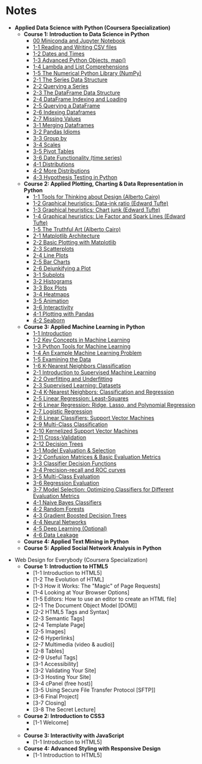 # Notes

- **Applied Data Science with Python (Coursera Specialization)**
  * **Course 1: Introduction to Data Science in Python**
    + [00 Miniconda and Jupyter Notebook](https://github.com/siyinghan/Notes/blob/master/Applied%20Data%20Science%20with%20Python%20(Coursera%20Specialization)/01%20Introduction%20to%20Data%20Science%20in%20Python/00%20Miniconda%20and%20Jupyter%20Notebook.md)
    + [1-1 Reading and Writing CSV files](https://github.com/siyinghan/Notes/blob/master/Applied%20Data%20Science%20with%20Python%20(Coursera%20Specialization)/01%20Introduction%20to%20Data%20Science%20in%20Python/1-1%20Reading%20and%20Writing%20CSV%20files.md)
    + [1-2 Dates and Times](https://github.com/siyinghan/Notes/blob/master/Applied%20Data%20Science%20with%20Python%20(Coursera%20Specialization)/01%20Introduction%20to%20Data%20Science%20in%20Python/1-2%20Dates%20and%20Times.md)
    + [1-3 Advanced Python Objects, map()](https://github.com/siyinghan/Notes/blob/master/Applied%20Data%20Science%20with%20Python%20(Coursera%20Specialization)/01%20Introduction%20to%20Data%20Science%20in%20Python/1-3%20Advanced%20Python%20Objects%2C%20map().md)
    + [1-4 Lambda and List Comprehensions](https://github.com/siyinghan/Notes/blob/master/Applied%20Data%20Science%20with%20Python%20(Coursera%20Specialization)/01%20Introduction%20to%20Data%20Science%20in%20Python/1-4%20Lambda%20and%20List%20Comprehensions.md)
    + [1-5 The Numerical Python Library (NumPy)](https://github.com/siyinghan/Notes/blob/master/Applied%20Data%20Science%20with%20Python%20(Coursera%20Specialization)/01%20Introduction%20to%20Data%20Science%20in%20Python/1-5%20The%20Numerical%20Python%20Library%20(NumPy).md)
    + [2-1 The Series Data Structure](https://github.com/siyinghan/Notes/blob/master/Applied%20Data%20Science%20with%20Python%20(Coursera%20Specialization)/01%20Introduction%20to%20Data%20Science%20in%20Python/2-1%20The%20Series%20Data%20Structure.md)
    + [2-2 Querying a Series](https://github.com/siyinghan/Notes/blob/master/Applied%20Data%20Science%20with%20Python%20(Coursera%20Specialization)/01%20Introduction%20to%20Data%20Science%20in%20Python/2-2%20Querying%20a%20Series.md)
    + [2-3 The DataFrame Data Structure](https://github.com/siyinghan/Notes/blob/master/Applied%20Data%20Science%20with%20Python%20(Coursera%20Specialization)/01%20Introduction%20to%20Data%20Science%20in%20Python/2-3%20The%20DataFrame%20Data%20Structure.md)
    + [2-4 DataFrame Indexing and Loading](https://github.com/siyinghan/Notes/blob/master/Applied%20Data%20Science%20with%20Python%20(Coursera%20Specialization)/01%20Introduction%20to%20Data%20Science%20in%20Python/2-4%20DataFrame%20Indexing%20and%20Loading.md)
    + [2-5 Querying a DataFrame](https://github.com/siyinghan/Notes/blob/master/Applied%20Data%20Science%20with%20Python%20(Coursera%20Specialization)/01%20Introduction%20to%20Data%20Science%20in%20Python/2-5%20Querying%20a%20DataFrame.md)
    + [2-6 Indexing Dataframes](https://github.com/siyinghan/Notes/blob/master/Applied%20Data%20Science%20with%20Python%20(Coursera%20Specialization)/01%20Introduction%20to%20Data%20Science%20in%20Python/2-6%20Indexing%20Dataframes.md)
    + [2-7 Missing Values](https://github.com/siyinghan/Notes/blob/master/Applied%20Data%20Science%20with%20Python%20(Coursera%20Specialization)/01%20Introduction%20to%20Data%20Science%20in%20Python/2-7%20Missing%20Values.md)
    + [3-1 Merging Dataframes](https://github.com/siyinghan/Notes/blob/master/Applied%20Data%20Science%20with%20Python%20(Coursera%20Specialization)/01%20Introduction%20to%20Data%20Science%20in%20Python/3-1%20Merging%20Dataframes.md)
    + [3-2 Pandas Idioms](https://github.com/siyinghan/Notes/blob/master/Applied%20Data%20Science%20with%20Python%20(Coursera%20Specialization)/01%20Introduction%20to%20Data%20Science%20in%20Python/3-2%20Pandas%20Idioms.md)
    + [3-3 Group by](https://github.com/siyinghan/Notes/blob/master/Applied%20Data%20Science%20with%20Python%20(Coursera%20Specialization)/01%20Introduction%20to%20Data%20Science%20in%20Python/3-3%20Group%20by.md)
    + [3-4 Scales](https://github.com/siyinghan/Notes/blob/master/Applied%20Data%20Science%20with%20Python%20(Coursera%20Specialization)/01%20Introduction%20to%20Data%20Science%20in%20Python/3-4%20Scales.md)
    + [3-5 Pivot Tables](https://github.com/siyinghan/Notes/blob/master/Applied%20Data%20Science%20with%20Python%20(Coursera%20Specialization)/01%20Introduction%20to%20Data%20Science%20in%20Python/3-5%20Pivot%20Tables.md)
    + [3-6 Date Functionality (time series)](https://github.com/siyinghan/Notes/blob/master/Applied%20Data%20Science%20with%20Python%20(Coursera%20Specialization)/01%20Introduction%20to%20Data%20Science%20in%20Python/3-6%20Date%20Functionality%20(time%20series).md)
    + [4-1 Distributions](https://github.com/siyinghan/Notes/blob/master/Applied%20Data%20Science%20with%20Python%20(Coursera%20Specialization)/01%20Introduction%20to%20Data%20Science%20in%20Python/4-1%20Distributions.md)
    + [4-2 More Distributions](https://github.com/siyinghan/Notes/blob/master/Applied%20Data%20Science%20with%20Python%20(Coursera%20Specialization)/01%20Introduction%20to%20Data%20Science%20in%20Python/4-2%20More%20Distributions.md)
    + [4-3 Hypothesis Testing in Python](https://github.com/siyinghan/Notes/blob/master/Applied%20Data%20Science%20with%20Python%20(Coursera%20Specialization)/01%20Introduction%20to%20Data%20Science%20in%20Python/4-3%20Hypothesis%20Testing%20in%20Python.md)
  * **Course 2: Applied Plotting, Charting & Data Representation in Python**
    + [1-1 Tools for Thinking about Design (Alberto Cairo)](https://github.com/siyinghan/Notes/blob/master/Applied%20Data%20Science%20with%20Python%20(Coursera%20Specialization)/02%20Applied%20Plotting%2C%20Charting%20%26%20Data%20Representation%20in%20Python/1-1%20Tools%20for%20Thinking%20about%20Design%20(Alberto%20Cairo).md)
    + [1-2 Graphical heuristics: Data-ink ratio (Edward Tufte)](https://github.com/siyinghan/Notes/blob/master/Applied%20Data%20Science%20with%20Python%20(Coursera%20Specialization)/02%20Applied%20Plotting%2C%20Charting%20%26%20Data%20Representation%20in%20Python/1-2%20Graphical%20heuristics%20-%20Data-ink%20ratio%20(Edward%20Tufte).md)
    + [1-3 Graphical heuristics: Chart junk (Edward Tufte)](https://github.com/siyinghan/Notes/blob/master/Applied%20Data%20Science%20with%20Python%20(Coursera%20Specialization)/02%20Applied%20Plotting%2C%20Charting%20%26%20Data%20Representation%20in%20Python/1-3%20Graphical%20heuristics%20-%20Chart%20junk%20(Edward%20Tufte).md)
    + [1-4 Graphical heuristics: Lie Factor and Spark Lines (Edward Tufte)](https://github.com/siyinghan/Notes/blob/master/Applied%20Data%20Science%20with%20Python%20(Coursera%20Specialization)/02%20Applied%20Plotting%2C%20Charting%20%26%20Data%20Representation%20in%20Python/1-4%20Graphical%20heuristics%20-%20Lie%20Factor%20and%20Spark%20Lines%20(Edward%20Tufte).md)
    + [1-5 The Truthful Art (Alberto Cairo)](https://github.com/siyinghan/Notes/blob/master/Applied%20Data%20Science%20with%20Python%20(Coursera%20Specialization)/02%20Applied%20Plotting%2C%20Charting%20%26%20Data%20Representation%20in%20Python/1-5%20The%20Truthful%20Art%20(Alberto%20Cairo).md)
    + [2-1 Matplotlib Architecture](https://github.com/siyinghan/Notes/blob/master/Applied%20Data%20Science%20with%20Python%20(Coursera%20Specialization)/02%20Applied%20Plotting%2C%20Charting%20%26%20Data%20Representation%20in%20Python/2-1%20Matplotlib%20Architecture.md)
    + [2-2 Basic Plotting with Matplotlib](https://github.com/siyinghan/Notes/blob/master/Applied%20Data%20Science%20with%20Python%20(Coursera%20Specialization)/02%20Applied%20Plotting%2C%20Charting%20%26%20Data%20Representation%20in%20Python/2-2%20Basic%20Plotting%20with%20Matplotlib.md)
    + [2-3 Scatterplots](https://github.com/siyinghan/Notes/blob/master/Applied%20Data%20Science%20with%20Python%20(Coursera%20Specialization)/02%20Applied%20Plotting%2C%20Charting%20%26%20Data%20Representation%20in%20Python/2-3%20Scatterplots.md)
    + [2-4 Line Plots](https://github.com/siyinghan/Notes/blob/master/Applied%20Data%20Science%20with%20Python%20(Coursera%20Specialization)/02%20Applied%20Plotting%2C%20Charting%20%26%20Data%20Representation%20in%20Python/2-4%20Line%20Plots.md)
    + [2-5 Bar Charts](https://github.com/siyinghan/Notes/blob/master/Applied%20Data%20Science%20with%20Python%20(Coursera%20Specialization)/02%20Applied%20Plotting%2C%20Charting%20%26%20Data%20Representation%20in%20Python/2-5%20Bar%20Charts.md)
    + [2-6 Dejunkifying a Plot](https://github.com/siyinghan/Notes/blob/master/Applied%20Data%20Science%20with%20Python%20(Coursera%20Specialization)/02%20Applied%20Plotting%2C%20Charting%20%26%20Data%20Representation%20in%20Python/2-6%20Dejunkifying%20a%20Plot.md)
    + [3-1 Subplots](https://github.com/siyinghan/Notes/blob/master/Applied%20Data%20Science%20with%20Python%20(Coursera%20Specialization)/02%20Applied%20Plotting%2C%20Charting%20%26%20Data%20Representation%20in%20Python/3-1%20Subplots.md)
    + [3-2 Histograms](https://github.com/siyinghan/Notes/blob/master/Applied%20Data%20Science%20with%20Python%20(Coursera%20Specialization)/02%20Applied%20Plotting%2C%20Charting%20%26%20Data%20Representation%20in%20Python/3-2%20Histograms.md)
    + [3-3 Box Plots](https://github.com/siyinghan/Notes/blob/master/Applied%20Data%20Science%20with%20Python%20(Coursera%20Specialization)/02%20Applied%20Plotting%2C%20Charting%20%26%20Data%20Representation%20in%20Python/3-3%20Box%20Plots.md)
    + [3-4 Heatmaps](https://github.com/siyinghan/Notes/blob/master/Applied%20Data%20Science%20with%20Python%20(Coursera%20Specialization)/02%20Applied%20Plotting%2C%20Charting%20%26%20Data%20Representation%20in%20Python/3-4%20Heatmaps.md)
    + [3-5 Animation](https://github.com/siyinghan/Notes/blob/master/Applied%20Data%20Science%20with%20Python%20(Coursera%20Specialization)/02%20Applied%20Plotting%2C%20Charting%20%26%20Data%20Representation%20in%20Python/3-5%20Animation.md)
    + [3-6 Interactivity](https://github.com/siyinghan/Notes/blob/master/Applied%20Data%20Science%20with%20Python%20(Coursera%20Specialization)/02%20Applied%20Plotting%2C%20Charting%20%26%20Data%20Representation%20in%20Python/3-6%20Interactivity.md)
    + [4-1 Plotting with Pandas](https://github.com/siyinghan/Notes/blob/master/Applied%20Data%20Science%20with%20Python%20(Coursera%20Specialization)/02%20Applied%20Plotting%2C%20Charting%20%26%20Data%20Representation%20in%20Python/4-1%20Plotting%20with%20Pandas.md)
    + [4-2 Seaborn](https://github.com/siyinghan/Notes/blob/master/Applied%20Data%20Science%20with%20Python%20(Coursera%20Specialization)/02%20Applied%20Plotting%2C%20Charting%20%26%20Data%20Representation%20in%20Python/4-2%20Seaborn.md)
  * **Course 3: Applied Machine Learning in Python**
    + [1-1 Introduction](https://github.com/siyinghan/Notes/blob/master/Applied%20Data%20Science%20with%20Python%20(Coursera%20Specialization)/03%20Applied%20Machine%20Learning%20in%20Python/1-1%20Introduction.md)
    + [1-2 Key Concepts in Machine Learning](https://github.com/siyinghan/Notes/blob/master/Applied%20Data%20Science%20with%20Python%20(Coursera%20Specialization)/03%20Applied%20Machine%20Learning%20in%20Python/1-2%20Key%20Concepts%20in%20Machine%20Learning.md)
    + [1-3 Python Tools for Machine Learning](https://github.com/siyinghan/Notes/blob/master/Applied%20Data%20Science%20with%20Python%20(Coursera%20Specialization)/03%20Applied%20Machine%20Learning%20in%20Python/1-3%20Python%20Tools%20for%20Machine%20Learning.md)
    + [1-4 An Example Machine Learning Problem](https://github.com/siyinghan/Notes/blob/master/Applied%20Data%20Science%20with%20Python%20(Coursera%20Specialization)/03%20Applied%20Machine%20Learning%20in%20Python/1-4%20An%20Example%20Machine%20Learning%20Problem.md)
    + [1-5 Examining the Data](https://github.com/siyinghan/Notes/blob/master/Applied%20Data%20Science%20with%20Python%20(Coursera%20Specialization)/03%20Applied%20Machine%20Learning%20in%20Python/1-5%20Examining%20the%20Data.md)
    + [1-6 K-Nearest Neighbors Classification](https://github.com/siyinghan/Notes/blob/master/Applied%20Data%20Science%20with%20Python%20(Coursera%20Specialization)/03%20Applied%20Machine%20Learning%20in%20Python/1-6%20K-Nearest%20Neighbors%20Classification.md)
    + [2-1 Introduction to Supervised Machine Learning](https://github.com/siyinghan/Notes/blob/master/Applied%20Data%20Science%20with%20Python%20(Coursera%20Specialization)/03%20Applied%20Machine%20Learning%20in%20Python/2-01%20Introduction%20to%20Supervised%20Machine%20Learning.md)
    + [2-2 Overfitting and Underfitting](https://github.com/siyinghan/Notes/blob/master/Applied%20Data%20Science%20with%20Python%20(Coursera%20Specialization)/03%20Applied%20Machine%20Learning%20in%20Python/2-02%20Overfitting%20and%20Underfitting.md)
    + [2-3 Supervised Learning: Datasets](https://github.com/siyinghan/Notes/blob/master/Applied%20Data%20Science%20with%20Python%20(Coursera%20Specialization)/03%20Applied%20Machine%20Learning%20in%20Python/2-03%20Supervised%20Learning%20-%20Datasets.md)
    + [2-4 K-Nearest Neighbors: Classification and Regression](https://github.com/siyinghan/Notes/blob/master/Applied%20Data%20Science%20with%20Python%20(Coursera%20Specialization)/03%20Applied%20Machine%20Learning%20in%20Python/2-04%20K-Nearest%20Neighbors%20-%20Classification%20and%20Regression.md)
    + [2-5 Linear Regression: Least-Squares](https://github.com/siyinghan/Notes/blob/master/Applied%20Data%20Science%20with%20Python%20(Coursera%20Specialization)/03%20Applied%20Machine%20Learning%20in%20Python/2-05%20Linear%20Regression%20-%20Least-Squares.md)
    + [2-6 Linear Regression: Ridge, Lasso, and Polynomial Regression](https://github.com/siyinghan/Notes/blob/master/Applied%20Data%20Science%20with%20Python%20(Coursera%20Specialization)/03%20Applied%20Machine%20Learning%20in%20Python/2-06%20Linear%20Regression%20-%20Ridge%2C%20Lasso%2C%20and%20Polynomial%20Regression.md)
    + [2-7 Logistic Regression](https://github.com/siyinghan/Notes/blob/master/Applied%20Data%20Science%20with%20Python%20(Coursera%20Specialization)/03%20Applied%20Machine%20Learning%20in%20Python/2-07%20Logistic%20Regression.md)
    + [2-8 Linear Classifiers: Support Vector Machines](https://github.com/siyinghan/Notes/blob/master/Applied%20Data%20Science%20with%20Python%20(Coursera%20Specialization)/03%20Applied%20Machine%20Learning%20in%20Python/2-08%20Linear%20Classifiers%20-%20Support%20Vector%20Machines.md)
    + [2-9 Multi-Class Classification](https://github.com/siyinghan/Notes/blob/master/Applied%20Data%20Science%20with%20Python%20(Coursera%20Specialization)/03%20Applied%20Machine%20Learning%20in%20Python/2-09%20Multi-Class%20Classification.md)
    + [2-10 Kernelized Support Vector Machines](https://github.com/siyinghan/Notes/blob/master/Applied%20Data%20Science%20with%20Python%20(Coursera%20Specialization)/03%20Applied%20Machine%20Learning%20in%20Python/2-10%20Kernelized%20Support%20Vector%20Machines.md)
    + [2-11 Cross-Validation](https://github.com/siyinghan/Notes/blob/master/Applied%20Data%20Science%20with%20Python%20(Coursera%20Specialization)/03%20Applied%20Machine%20Learning%20in%20Python/2-11%20Cross-Validation.md)
    + [2-12 Decision Trees](https://github.com/siyinghan/Notes/blob/master/Applied%20Data%20Science%20with%20Python%20(Coursera%20Specialization)/03%20Applied%20Machine%20Learning%20in%20Python/2-12%20Decision%20Trees.md)
    + [3-1 Model Evaluation & Selection](https://github.com/siyinghan/Notes/blob/master/Applied%20Data%20Science%20with%20Python%20(Coursera%20Specialization)/03%20Applied%20Machine%20Learning%20in%20Python/3-1%20Model%20Evaluation%20%26%20Selection.md)
    + [3-2 Confusion Matrices & Basic Evaluation Metrics](https://github.com/siyinghan/Notes/blob/master/Applied%20Data%20Science%20with%20Python%20(Coursera%20Specialization)/03%20Applied%20Machine%20Learning%20in%20Python/3-2%20Confusion%20Matrices%20%26%20Basic%20Evaluation%20Metrics.md)
    + [3-3 Classifier Decision Functions](https://github.com/siyinghan/Notes/blob/master/Applied%20Data%20Science%20with%20Python%20(Coursera%20Specialization)/03%20Applied%20Machine%20Learning%20in%20Python/3-3%20Classifier%20Decision%20Functions.md)
    + [3-4 Precision-recall and ROC curves](https://github.com/siyinghan/Notes/blob/master/Applied%20Data%20Science%20with%20Python%20(Coursera%20Specialization)/03%20Applied%20Machine%20Learning%20in%20Python/3-4%20Precision-recall%20and%20ROC%20curves.md)
    + [3-5 Multi-Class Evaluation](https://github.com/siyinghan/Notes/blob/master/Applied%20Data%20Science%20with%20Python%20(Coursera%20Specialization)/03%20Applied%20Machine%20Learning%20in%20Python/3-5%20Multi-Class%20Evaluation.md)
    + [3-6 Regression Evaluation](https://github.com/siyinghan/Notes/blob/master/Applied%20Data%20Science%20with%20Python%20(Coursera%20Specialization)/03%20Applied%20Machine%20Learning%20in%20Python/3-6%20Regression%20Evaluation.md)
    + [3-7 Model Selection: Optimizing Classifiers for Different Evaluation Metrics](https://github.com/siyinghan/Notes/blob/master/Applied%20Data%20Science%20with%20Python%20(Coursera%20Specialization)/03%20Applied%20Machine%20Learning%20in%20Python/3-7%20Model%20Selection%20-%20Optimizing%20Classifiers%20for%20Different%20Evaluation%20Metrics.md)
    + [4-1 Naive Bayes Classifiers](https://github.com/siyinghan/Notes/blob/master/Applied%20Data%20Science%20with%20Python%20(Coursera%20Specialization)/03%20Applied%20Machine%20Learning%20in%20Python/4-1%20Naive%20Bayes%20Classifiers.md)
    + [4-2 Random Forests](https://github.com/siyinghan/Notes/blob/master/Applied%20Data%20Science%20with%20Python%20(Coursera%20Specialization)/03%20Applied%20Machine%20Learning%20in%20Python/4-2%20Random%20Forests.md)
    + [4-3 Gradient Boosted Decision Trees](https://github.com/siyinghan/Notes/blob/master/Applied%20Data%20Science%20with%20Python%20(Coursera%20Specialization)/03%20Applied%20Machine%20Learning%20in%20Python/4-3%20Gradient%20Boosted%20Decision%20Trees.md)
    + [4-4 Neural Networks](https://github.com/siyinghan/Notes/blob/master/Applied%20Data%20Science%20with%20Python%20(Coursera%20Specialization)/03%20Applied%20Machine%20Learning%20in%20Python/4-4%20Neural%20Networks.md)
    + [4-5 Deep Learning (Optional)](https://github.com/siyinghan/Notes/blob/master/Applied%20Data%20Science%20with%20Python%20(Coursera%20Specialization)/03%20Applied%20Machine%20Learning%20in%20Python/4-5%20Deep%20Learning%20(Optional).md)
    + [4-6 Data Leakage](https://github.com/siyinghan/Notes/blob/master/Applied%20Data%20Science%20with%20Python%20(Coursera%20Specialization)/03%20Applied%20Machine%20Learning%20in%20Python/4-6%20Data%20Leakage.md)
  * **Course 4: Applied Text Mining in Python**
  * **Course 5: Applied Social Network Analysis in Python**

* Web Design for Everybody (Coursera Specialization)
  + **Course 1: Introduction to HTML5**
    - [1-1 Introduction to HTML5]
    - [1-2 The Evolution of HTML]
    - [1-3 How it Works: The "Magic" of Page Requests]
    - [1-4 Looking at Your Browser Options]
    - [1-5 Editors: How to use an editor to create an HTML file]
    - [2-1 The Document Object Model [DOM]]
    - [2-2 HTML5 Tags and Syntax]
    - [2-3 Semantic Tags]
    - [2-4 Template Page]
    - [2-5 Images]
    - [2-6 Hyperlinks]
    - [2-7 Multimedia (video & audio)]
    - [2-8 Tables]
    - [2-9 Useful Tags]
    - [3-1 Accessibility]
    - [3-2 Validating Your Site]
    - [3-3 Hosting Your Site]
    - [3-4 cPanel (free host)]
    - [3-5 Using Secure File Transfer Protocol [SFTP]]
    - [3-6 Final Project]
    - [3-7 Closing]
    - [3-8 The Secret Lecture]
  + **Course 2: Introduction to CSS3**
    - [1-1 Welcome]
    - 
  + **Course 3: Interactivity with JavaScript**
    - [1-1 Introduction to HTML5]
  + **Course 4: Advanced Styling with Responsive Design**
    - [1-1 Introduction to HTML5]